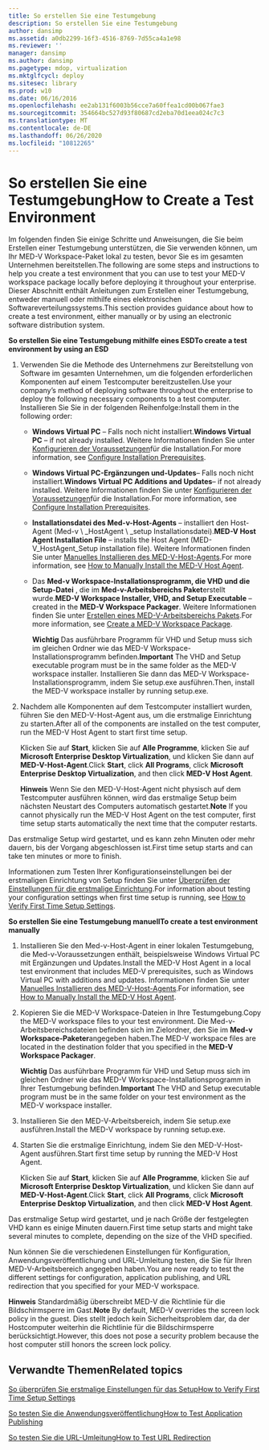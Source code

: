 ```yaml
---
title: So erstellen Sie eine Testumgebung
description: So erstellen Sie eine Testumgebung
author: dansimp
ms.assetid: a0db2299-16f3-4516-8769-7d55ca4a1e98
ms.reviewer: ''
manager: dansimp
ms.author: dansimp
ms.pagetype: mdop, virtualization
ms.mktglfcycl: deploy
ms.sitesec: library
ms.prod: w10
ms.date: 06/16/2016
ms.openlocfilehash: ee2ab131f6003b56cce7a60ffea1cd00b067fae3
ms.sourcegitcommit: 354664bc527d93f80687cd2eba70d1eea024c7c3
ms.translationtype: MT
ms.contentlocale: de-DE
ms.lasthandoff: 06/26/2020
ms.locfileid: "10812265"
---
```

# <span data-ttu-id="f5daf-103">So erstellen Sie eine Testumgebung</span><span class="sxs-lookup"><span data-stu-id="f5daf-103">How to Create a Test Environment</span></span>


<span data-ttu-id="f5daf-104">Im folgenden finden Sie einige Schritte und Anweisungen, die Sie beim Erstellen einer Testumgebung unterstützen, die Sie verwenden können, um Ihr MED-V Workspace-Paket lokal zu testen, bevor Sie es im gesamten Unternehmen bereitstellen.</span><span class="sxs-lookup"><span data-stu-id="f5daf-104">The following are some steps and instructions to help you create a test environment that you can use to test your MED-V workspace package locally before deploying it throughout your enterprise.</span></span> <span data-ttu-id="f5daf-105">Dieser Abschnitt enthält Anleitungen zum Erstellen einer Testumgebung, entweder manuell oder mithilfe eines elektronischen Softwareverteilungssystems.</span><span class="sxs-lookup"><span data-stu-id="f5daf-105">This section provides guidance about how to create a test environment, either manually or by using an electronic software distribution system.</span></span>

**<span data-ttu-id="f5daf-106">So erstellen Sie eine Testumgebung mithilfe eines ESD</span><span class="sxs-lookup"><span data-stu-id="f5daf-106">To create a test environment by using an ESD</span></span>**

1.  <span data-ttu-id="f5daf-107">Verwenden Sie die Methode des Unternehmens zur Bereitstellung von Software im gesamten Unternehmen, um die folgenden erforderlichen Komponenten auf einem Testcomputer bereitzustellen.</span><span class="sxs-lookup"><span data-stu-id="f5daf-107">Use your company’s method of deploying software throughout the enterprise to deploy the following necessary components to a test computer.</span></span> <span data-ttu-id="f5daf-108">Installieren Sie Sie in der folgenden Reihenfolge:</span><span class="sxs-lookup"><span data-stu-id="f5daf-108">Install them in the following order:</span></span>

    -   <span data-ttu-id="f5daf-109">**Windows Virtual PC** – Falls noch nicht installiert.</span><span class="sxs-lookup"><span data-stu-id="f5daf-109">**Windows Virtual PC** – if not already installed.</span></span> <span data-ttu-id="f5daf-110">Weitere Informationen finden Sie unter [Konfigurieren der Voraussetzungen](configure-installation-prerequisites.md)für die Installation.</span><span class="sxs-lookup"><span data-stu-id="f5daf-110">For more information, see [Configure Installation Prerequisites](configure-installation-prerequisites.md).</span></span>

    -   <span data-ttu-id="f5daf-111">**Windows Virtual PC-Ergänzungen und-Updates**– Falls noch nicht installiert.</span><span class="sxs-lookup"><span data-stu-id="f5daf-111">**Windows Virtual PC Additions and Updates**– if not already installed.</span></span> <span data-ttu-id="f5daf-112">Weitere Informationen finden Sie unter [Konfigurieren der Voraussetzungen](configure-installation-prerequisites.md)für die Installation.</span><span class="sxs-lookup"><span data-stu-id="f5daf-112">For more information, see [Configure Installation Prerequisites](configure-installation-prerequisites.md).</span></span>

    -   <span data-ttu-id="f5daf-113">**Installationsdatei des Med-v-Host-Agents** – installiert den Host-Agent (Med-v \ _HostAgent \ _setup Installationsdatei).</span><span class="sxs-lookup"><span data-stu-id="f5daf-113">**MED-V Host Agent Installation File** – installs the Host Agent (MED-V\_HostAgent\_Setup installation file).</span></span> <span data-ttu-id="f5daf-114">Weitere Informationen finden Sie unter [Manuelles Installieren des MED-V-Host-Agents](how-to-manually-install-the-med-v-host-agent.md).</span><span class="sxs-lookup"><span data-stu-id="f5daf-114">For more information, see [How to Manually Install the MED-V Host Agent](how-to-manually-install-the-med-v-host-agent.md).</span></span>

    -   <span data-ttu-id="f5daf-115">Das **Med-v Workspace-Installationsprogramm, die VHD und die Setup-Datei** , die im **Med-v-Arbeitsbereichs Paket**erstellt wurde.</span><span class="sxs-lookup"><span data-stu-id="f5daf-115">**MED-V Workspace Installer, VHD, and Setup Executable** – created in the **MED-V Workspace Packager**.</span></span> <span data-ttu-id="f5daf-116">Weitere Informationen finden Sie unter [Erstellen eines MED-V-Arbeitsbereichs Pakets](create-a-med-v-workspace-package.md).</span><span class="sxs-lookup"><span data-stu-id="f5daf-116">For more information, see [Create a MED-V Workspace Package](create-a-med-v-workspace-package.md).</span></span>

        <span data-ttu-id="f5daf-117">**Wichtig**  Das ausführbare Programm für VHD und Setup muss sich im gleichen Ordner wie das MED-V Workspace-Installationsprogramm befinden.</span><span class="sxs-lookup"><span data-stu-id="f5daf-117">**Important** The VHD and Setup executable program must be in the same folder as the MED-V workspace installer.</span></span> <span data-ttu-id="f5daf-118">Installieren Sie dann das MED-V Workspace-Installationsprogramm, indem Sie setup.exe ausführen.</span><span class="sxs-lookup"><span data-stu-id="f5daf-118">Then, install the MED-V workspace installer by running setup.exe.</span></span>

         

2.  <span data-ttu-id="f5daf-119">Nachdem alle Komponenten auf dem Testcomputer installiert wurden, führen Sie den MED-V-Host-Agent aus, um die erstmalige Einrichtung zu starten.</span><span class="sxs-lookup"><span data-stu-id="f5daf-119">After all of the components are installed on the test computer, run the MED-V Host Agent to start first time setup.</span></span>

    <span data-ttu-id="f5daf-120">Klicken Sie auf **Start**, klicken Sie auf **Alle Programme**, klicken Sie auf **Microsoft Enterprise Desktop Virtualization**, und klicken Sie dann auf **MED-V-Host-Agent**.</span><span class="sxs-lookup"><span data-stu-id="f5daf-120">Click **Start**, click **All Programs**, click **Microsoft Enterprise Desktop Virtualization**, and then click **MED-V Host Agent**.</span></span>

    <span data-ttu-id="f5daf-121">**Hinweis**  Wenn Sie den MED-V-Host-Agent nicht physisch auf dem Testcomputer ausführen können, wird das erstmalige Setup beim nächsten Neustart des Computers automatisch gestartet.</span><span class="sxs-lookup"><span data-stu-id="f5daf-121">**Note** If you cannot physically run the MED-V Host Agent on the test computer, first time setup starts automatically the next time that the computer restarts.</span></span>

     

<span data-ttu-id="f5daf-122">Das erstmalige Setup wird gestartet, und es kann zehn Minuten oder mehr dauern, bis der Vorgang abgeschlossen ist.</span><span class="sxs-lookup"><span data-stu-id="f5daf-122">First time setup starts and can take ten minutes or more to finish.</span></span>

<span data-ttu-id="f5daf-123">Informationen zum Testen Ihrer Konfigurationseinstellungen bei der erstmaligen Einrichtung von Setup finden Sie unter [Überprüfen der Einstellungen für die erstmalige Einrichtung](how-to-verify-first-time-setup-settings.md).</span><span class="sxs-lookup"><span data-stu-id="f5daf-123">For information about testing your configuration settings when first time setup is running, see [How to Verify First Time Setup Settings](how-to-verify-first-time-setup-settings.md).</span></span>

**<span data-ttu-id="f5daf-124">So erstellen Sie eine Testumgebung manuell</span><span class="sxs-lookup"><span data-stu-id="f5daf-124">To create a test environment manually</span></span>**

1.  <span data-ttu-id="f5daf-125">Installieren Sie den Med-v-Host-Agent in einer lokalen Testumgebung, die Med-v-Voraussetzungen enthält, beispielsweise Windows Virtual PC mit Ergänzungen und Updates.</span><span class="sxs-lookup"><span data-stu-id="f5daf-125">Install the MED-V Host Agent in a local test environment that includes MED-V prerequisites, such as Windows Virtual PC with additions and updates.</span></span> <span data-ttu-id="f5daf-126">Informationen finden Sie unter [Manuelles Installieren des MED-V-Host-Agents](how-to-manually-install-the-med-v-host-agent.md).</span><span class="sxs-lookup"><span data-stu-id="f5daf-126">For information, see [How to Manually Install the MED-V Host Agent](how-to-manually-install-the-med-v-host-agent.md).</span></span>

2.  <span data-ttu-id="f5daf-127">Kopieren Sie die MED-V Workspace-Dateien in Ihre Testumgebung.</span><span class="sxs-lookup"><span data-stu-id="f5daf-127">Copy the MED-V workspace files to your test environment.</span></span> <span data-ttu-id="f5daf-128">Die Med-v-Arbeitsbereichsdateien befinden sich im Zielordner, den Sie im **Med-v Workspace-Paketer**angegeben haben.</span><span class="sxs-lookup"><span data-stu-id="f5daf-128">The MED-V workspace files are located in the destination folder that you specified in the **MED-V Workspace Packager**.</span></span>

    <span data-ttu-id="f5daf-129">**Wichtig**  Das ausführbare Programm für VHD und Setup muss sich im gleichen Ordner wie das MED-V Workspace-Installationsprogramm in Ihrer Testumgebung befinden.</span><span class="sxs-lookup"><span data-stu-id="f5daf-129">**Important** The VHD and Setup executable program must be in the same folder on your test environment as the MED-V workspace installer.</span></span>

     

3.  <span data-ttu-id="f5daf-130">Installieren Sie den MED-V-Arbeitsbereich, indem Sie setup.exe ausführen.</span><span class="sxs-lookup"><span data-stu-id="f5daf-130">Install the MED-V workspace by running setup.exe.</span></span>

4.  <span data-ttu-id="f5daf-131">Starten Sie die erstmalige Einrichtung, indem Sie den MED-V-Host-Agent ausführen.</span><span class="sxs-lookup"><span data-stu-id="f5daf-131">Start first time setup by running the MED-V Host Agent.</span></span>

    <span data-ttu-id="f5daf-132">Klicken Sie auf **Start**, klicken Sie auf **Alle Programme**, klicken Sie auf **Microsoft Enterprise Desktop Virtualization**, und klicken Sie dann auf **MED-V-Host-Agent**.</span><span class="sxs-lookup"><span data-stu-id="f5daf-132">Click **Start**, click **All Programs**, click **Microsoft Enterprise Desktop Virtualization**, and then click **MED-V Host Agent**.</span></span>

<span data-ttu-id="f5daf-133">Das erstmalige Setup wird gestartet, und je nach Größe der festgelegten VHD kann es einige Minuten dauern.</span><span class="sxs-lookup"><span data-stu-id="f5daf-133">First time setup starts and might take several minutes to complete, depending on the size of the VHD specified.</span></span>

<span data-ttu-id="f5daf-134">Nun können Sie die verschiedenen Einstellungen für Konfiguration, Anwendungsveröffentlichung und URL-Umleitung testen, die Sie für Ihren MED-V-Arbeitsbereich angegeben haben.</span><span class="sxs-lookup"><span data-stu-id="f5daf-134">You are now ready to test the different settings for configuration, application publishing, and URL redirection that you specified for your MED-V workspace.</span></span>

<span data-ttu-id="f5daf-135">**Hinweis**  Standardmäßig überschreibt MED-V die Richtlinie für die Bildschirmsperre im Gast.</span><span class="sxs-lookup"><span data-stu-id="f5daf-135">**Note** By default, MED-V overrides the screen lock policy in the guest.</span></span> <span data-ttu-id="f5daf-136">Dies stellt jedoch kein Sicherheitsproblem dar, da der Hostcomputer weiterhin die Richtlinie für die Bildschirmsperre berücksichtigt.</span><span class="sxs-lookup"><span data-stu-id="f5daf-136">However, this does not pose a security problem because the host computer still honors the screen lock policy.</span></span>

 

## <span data-ttu-id="f5daf-137">Verwandte Themen</span><span class="sxs-lookup"><span data-stu-id="f5daf-137">Related topics</span></span>


[<span data-ttu-id="f5daf-138">So überprüfen Sie erstmalige Einstellungen für das Setup</span><span class="sxs-lookup"><span data-stu-id="f5daf-138">How to Verify First Time Setup Settings</span></span>](how-to-verify-first-time-setup-settings.md)

[<span data-ttu-id="f5daf-139">So testen Sie die Anwendungsveröffentlichung</span><span class="sxs-lookup"><span data-stu-id="f5daf-139">How to Test Application Publishing</span></span>](how-to-test-application-publishing.md)

[<span data-ttu-id="f5daf-140">So testen Sie die URL-Umleitung</span><span class="sxs-lookup"><span data-stu-id="f5daf-140">How to Test URL Redirection</span></span>](how-to-test-url-redirection.md)

 

 





